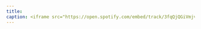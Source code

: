 ```yaml
---
title: 
caption: <iframe src="https://open.spotify.com/embed/track/3fqQjQGiVmjvjU7yMNuFsE" width="100%" height="80" frameBorder="0" allowtransparency="true" allow="encrypted-media"></iframe>
---
```

